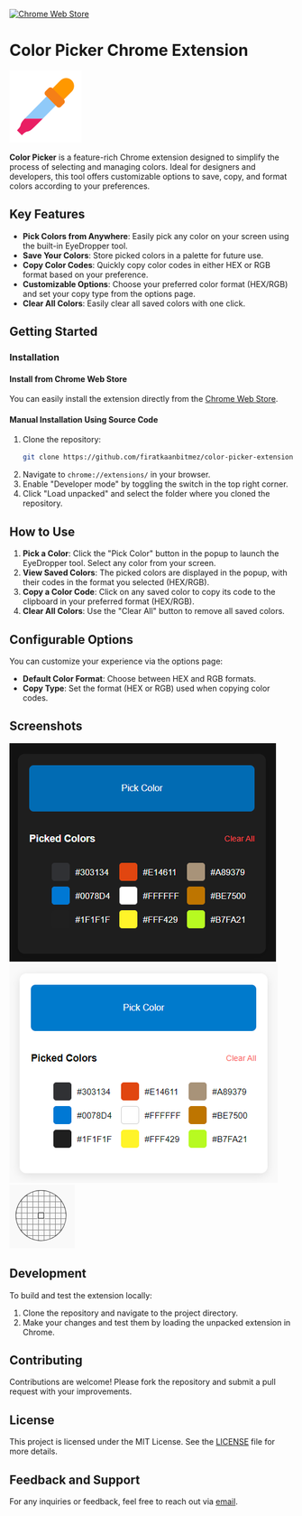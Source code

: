 [![Chrome Web Store](https://img.shields.io/badge/Chrome%20Web%20Store-Color%20Picker-brightgreen?style=for-the-badge&logo=google-chrome)]([https://chromewebstore.google.com/detail/tab-sound-manager/eemjdeojofepghfmendnefhijldggpom?authuser=0&hl=tr](https://chromewebstore.google.com/detail/color-picker/lefmceknabkjodbjeocajdfhnlelaedc?authuser=0&hl=tr))


# Color Picker Chrome Extension

![Color Picker Icon](./src/icons/icon128.png)

**Color Picker** is a feature-rich Chrome extension designed to simplify the process of selecting and managing colors. Ideal for designers and developers, this tool offers customizable options to save, copy, and format colors according to your preferences.

## Key Features

- **Pick Colors from Anywhere**: Easily pick any color on your screen using the built-in EyeDropper tool.
- **Save Your Colors**: Store picked colors in a palette for future use.
- **Copy Color Codes**: Quickly copy color codes in either HEX or RGB format based on your preference.
- **Customizable Options**: Choose your preferred color format (HEX/RGB) and set your copy type from the options page.
- **Clear All Colors**: Easily clear all saved colors with one click.

## Getting Started

### Installation

#### Install from Chrome Web Store

You can easily install the extension directly from the [Chrome Web Store](https://chromewebstore.google.com/detail/lefmceknabkjodbjeocajdfhnlelaedc?hl=tr&authuser=0).

#### Manual Installation Using Source Code

1. Clone the repository:
    ```bash
    git clone https://github.com/firatkaanbitmez/color-picker-extension.git
    ```
2. Navigate to `chrome://extensions/` in your browser.
3. Enable "Developer mode" by toggling the switch in the top right corner.
4. Click "Load unpacked" and select the folder where you cloned the repository.

## How to Use

1. **Pick a Color**: Click the "Pick Color" button in the popup to launch the EyeDropper tool. Select any color from your screen.
2. **View Saved Colors**: The picked colors are displayed in the popup, with their codes in the format you selected (HEX/RGB).
3. **Copy a Color Code**: Click on any saved color to copy its code to the clipboard in your preferred format (HEX/RGB).
4. **Clear All Colors**: Use the "Clear All" button to remove all saved colors.

## Configurable Options

You can customize your experience via the options page:
- **Default Color Format**: Choose between HEX and RGB formats.
- **Copy Type**: Set the format (HEX or RGB) used when copying color codes.

## Screenshots

![Screenshot 1](./src/screenshots/ss1.png)
![Screenshot 2](./src/screenshots/ss2.png)
![Screenshot 2](./src/screenshots/ss3.png)


## Development

To build and test the extension locally:

1. Clone the repository and navigate to the project directory.
2. Make your changes and test them by loading the unpacked extension in Chrome.

## Contributing

Contributions are welcome! Please fork the repository and submit a pull request with your improvements.

## License

This project is licensed under the MIT License. See the [LICENSE](./LICENSE) file for more details.

## Feedback and Support

For any inquiries or feedback, feel free to reach out via [email](mailto:firatbitmez.dev@gmail.com).
